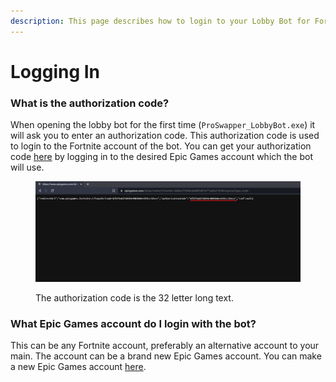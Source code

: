 ```yaml
---
description: This page describes how to login to your Lobby Bot for Fortnite
---
```


# Logging In

### What is the authorization code?

When opening the lobby bot for the first time (`ProSwapper_LobbyBot.exe`) it will ask you to enter an authorization code. This authorization code is used to login to the Fortnite account of the bot. You can get your authorization code [here](https://www.epicgames.com/id/logout?redirectUrl=https%3A//www.epicgames.com/id/login%3FredirectUrl%3Dhttps%253A%252F%252Fwww.epicgames.com%252Fid%252Fapi%252Fredirect%253FclientId%253D3446cd72694c4a4485d81b77adbb2141%2526responseType%253Dcode) by logging in to the desired Epic Games account which the bot will use.

<figure><img src="../.gitbook/assets/image (1).png" alt=""><figcaption><p>The authorization code is the 32 letter long text.</p></figcaption></figure>

### What Epic Games account do I login with the bot?

This can be any Fortnite account, preferably an alternative account to your main. The account can be a brand new Epic Games account. You can make a new Epic Games account [here](https://www.epicgames.com/id/register).

